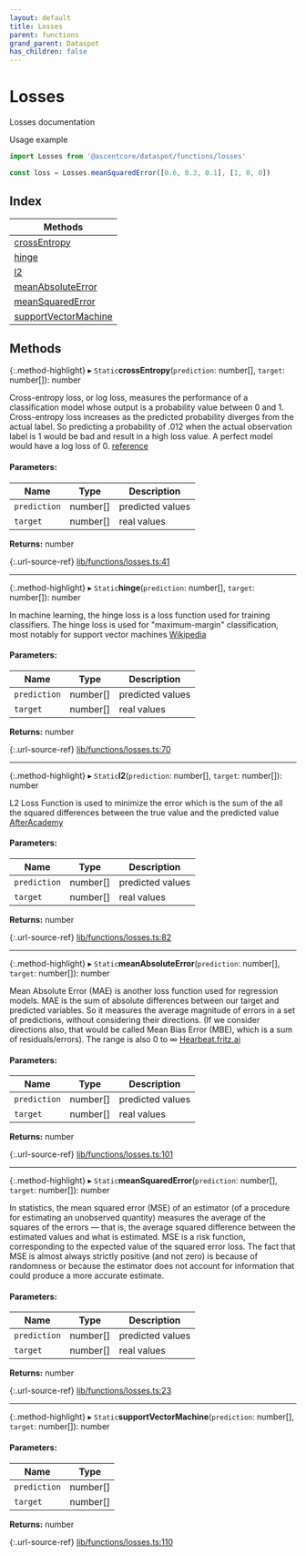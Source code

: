 ```yaml
---
layout: default
title: Losses
parent: functions
grand_parent: Dataspot
has_children: false
---
```


# Losses

Losses documentation

Usage example
```ts
import Losses from '@ascentcore/dataspot/functions/losses'

const loss = Losses.meanSquaredError([0.6, 0.3, 0.1], [1, 0, 0])
```

## Index

| Methods |
|-----------|
| [crossEntropy](#crossentropy) |
| [hinge](#hinge) |
| [l2](#l2) |
| [meanAbsoluteError](#meanabsoluteerror) |
| [meanSquaredError](#meansquarederror) |
| [supportVectorMachine](#supportvectormachine) |

## Methods

{:.method-highlight}
▸ `Static`**crossEntropy**(`prediction`: number[], `target`: number[]): number

Cross-entropy loss, or log loss, measures the performance of a classification model whose output is a probability
value between 0 and 1. Cross-entropy loss increases as the predicted probability diverges from the actual label.
So predicting a probability of .012 when the actual observation label is 1 would be bad and result in a high loss value.
A perfect model would have a log loss of 0. [reference](https://ml-cheatsheet.readthedocs.io/en/latest/loss_functions.html)

#### Parameters:

Name | Type | Description |
------ | ------ | ------ |
`prediction` | number[] | predicted values |
`target` | number[] | real values  |

**Returns:** number

{:.url-source-ref}
[lib/functions/losses.ts:41](https://github.com/ascentcore/dataspot/blob/85054f3/lib/functions/losses.ts#L41)

___

{:.method-highlight}
▸ `Static`**hinge**(`prediction`: number[], `target`: number[]): number

In machine learning, the hinge loss is a loss function used for training classifiers.
The hinge loss is used for "maximum-margin" classification, most notably for support vector machines [Wikipedia](https://en.wikipedia.org/wiki/Hinge_loss)

#### Parameters:

Name | Type | Description |
------ | ------ | ------ |
`prediction` | number[] | predicted values |
`target` | number[] | real values  |

**Returns:** number

{:.url-source-ref}
[lib/functions/losses.ts:70](https://github.com/ascentcore/dataspot/blob/85054f3/lib/functions/losses.ts#L70)

___

{:.method-highlight}
▸ `Static`**l2**(`prediction`: number[], `target`: number[]): number

L2 Loss Function is used to minimize the error which is the sum of the all the squared differences between the true value and the predicted value [AfterAcademy](https://afteracademy.com/blog/what-are-l1-and-l2-loss-functions#:~:text=the%20predicted%20value.-,L2%20Loss%20Function,value%20and%20the%20predicted%20value.)

#### Parameters:

Name | Type | Description |
------ | ------ | ------ |
`prediction` | number[] | predicted values |
`target` | number[] | real values  |

**Returns:** number

{:.url-source-ref}
[lib/functions/losses.ts:82](https://github.com/ascentcore/dataspot/blob/85054f3/lib/functions/losses.ts#L82)

___

{:.method-highlight}
▸ `Static`**meanAbsoluteError**(`prediction`: number[], `target`: number[]): number

Mean Absolute Error (MAE) is another loss function used for regression models.
MAE is the sum of absolute differences between our target and predicted variables.
So it measures the average magnitude of errors in a set of predictions, without considering their directions.
(If we consider directions also, that would be called Mean Bias Error (MBE), which is a sum of residuals/errors).
The range is also 0 to ∞ [Hearbeat.fritz.ai](https://heartbeat.fritz.ai/5-regression-loss-functions-all-machine-learners-should-know-4fb140e9d4b0)

#### Parameters:

Name | Type | Description |
------ | ------ | ------ |
`prediction` | number[] | predicted values |
`target` | number[] | real values  |

**Returns:** number

{:.url-source-ref}
[lib/functions/losses.ts:101](https://github.com/ascentcore/dataspot/blob/85054f3/lib/functions/losses.ts#L101)

___

{:.method-highlight}
▸ `Static`**meanSquaredError**(`prediction`: number[], `target`: number[]): number

In statistics, the mean squared error (MSE) of an estimator (of a procedure for estimating an unobserved quantity)
measures the average of the squares of the errors — that is, the average squared difference between the estimated
values and what is estimated. MSE is a risk function, corresponding to the expected value of the squared error loss.
The fact that MSE is almost always strictly positive (and not zero) is because of randomness or because the estimator
does not account for information that could produce a more accurate estimate.

#### Parameters:

Name | Type | Description |
------ | ------ | ------ |
`prediction` | number[] | predicted values |
`target` | number[] | real values  |

**Returns:** number

{:.url-source-ref}
[lib/functions/losses.ts:23](https://github.com/ascentcore/dataspot/blob/85054f3/lib/functions/losses.ts#L23)

___

{:.method-highlight}
▸ `Static`**supportVectorMachine**(`prediction`: number[], `target`: number[]): number

#### Parameters:

Name | Type |
------ | ------ |
`prediction` | number[] |
`target` | number[] |

**Returns:** number

{:.url-source-ref}
[lib/functions/losses.ts:110](https://github.com/ascentcore/dataspot/blob/85054f3/lib/functions/losses.ts#L110)

